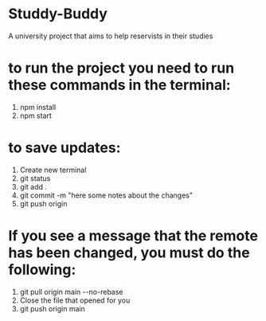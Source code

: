 # Studdy-Buddy
A university project that aims to help reservists in their studies

# to run the project you need to run these commands in the terminal:

1. npm install
2. npm start

# to save updates:

1. Create new terminal
2. git status
3. git add .
4. git commit -m "here some notes about the changes"
5. git push origin

# If you see a message that the remote has been changed, you must do the following:

1. git pull origin main --no-rebase
2. Close the file that opened for you
3. git push origin main